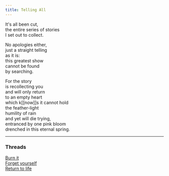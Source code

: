 ```yaml
---
title: Telling All
---
```


It's all been cut,  
the entire series of stories  
I set out to collect.  
  
No apologies either,  
just a straight telling  
as it is:  
this greatest show  
cannot be found  
by searching.  
  
For the story  
is recollecting you  
and will only return  
to an empty heart  
which k[[now]]s it cannot hold  
the feather-light  
humility of rain  
and yet will die trying,  
entranced by one pink bloom  
drenched in this eternal spring.  
  
---  

### Threads  

[Burn it](https://thebluebook.co.za/canto-x/funereal.html)  
[Forget yourself](https://living.thebluebook.co.za/surrender/use_me.html)  
[Return to life](https://dyeing.thebluebook.co.za/?stackedPages=%2Fburn)